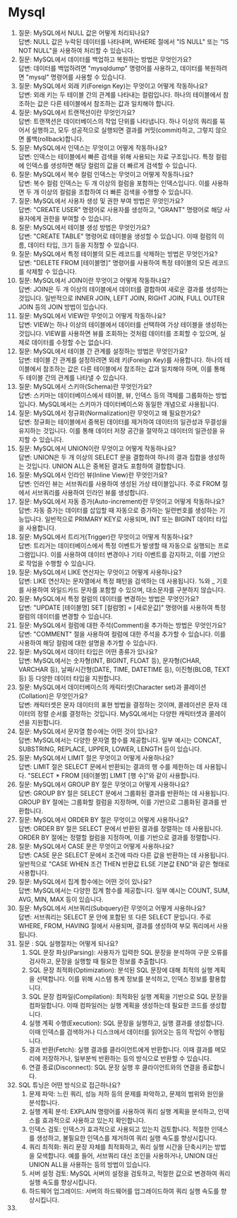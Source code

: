 # Mysql

1. 질문: MySQL에서 NULL 값은 어떻게 처리되나요?  
답변: NULL 값은 누락된 데이터를 나타내며, WHERE 절에서 "IS NULL" 또는 "IS NOT NULL"을 사용하여 처리할 수 있습니다.
2. 질문: MySQL에서 데이터를 백업하고 복원하는 방법은 무엇인가요?  
답변: 데이터를 백업하려면 "mysqldump" 명령어를 사용하고, 데이터를 복원하려면 "mysql" 명령어를 사용할 수 있습니다.
3. 질문: MySQL에서 외래 키(Foreign Key)는 무엇이고 어떻게 작동하나요?  
답변: 외래 키는 두 테이블 간의 관계를 나타내는 컬럼입니다. 하나의 테이블에서 참조하는 값은 다른 테이블에서 참조하는 값과 일치해야 합니다.
4. 질문: MySQL에서 트랜잭션이란 무엇인가요?  
답변: 트랜잭션은 데이터베이스의 작업 단위를 나타냅니다. 하나 이상의 쿼리를 묶어서 실행하고, 모두 성공적으로 실행되면 결과를 커밋(commit)하고, 그렇지 않으면 롤백(rollback)합니다.
5. 질문: MySQL에서 인덱스는 무엇이고 어떻게 작동하나요?  
답변: 인덱스는 테이블에서 빠른 검색을 위해 사용되는 자료 구조입니다. 특정 컬럼에 인덱스를 생성하면 해당 컬럼의 값을 더 빠르게 검색할 수 있습니다.
6. 질문: MySQL에서 복수 컬럼 인덱스는 무엇이고 어떻게 작동하나요?  
답변: 복수 컬럼 인덱스는 두 개 이상의 컬럼을 포함하는 인덱스입니다. 이를 사용하면 두 개 이상의 컬럼을 조합하여 더 빠른 검색을 수행할 수 있습니다.
7. 질문: MySQL에서 사용자 생성 및 권한 부여 방법은 무엇인가요?  
답변: "CREATE USER" 명령어로 사용자를 생성하고, "GRANT" 명령어로 해당 사용자에게 권한을 부여할 수 있습니다.
8. 질문: MySQL에서 테이블 생성 방법은 무엇인가요?  
답변: "CREATE TABLE" 명령어로 테이블을 생성할 수 있습니다. 이때 컬럼의 이름, 데이터 타입, 크기 등을 지정할 수 있습니다.
9. 질문: MySQL에서 특정 테이블의 모든 레코드를 삭제하는 방법은 무엇인가요?  
답변: "DELETE FROM [테이블명]" 명령어를 사용하여 특정 테이블의 모든 레코드를 삭제할 수 있습니다.
10. 질문: MySQL에서 JOIN이란 무엇이고 어떻게 작동하나요?  
답변: JOIN은 두 개 이상의 테이블에서 데이터를 결합하여 새로운 결과를 생성하는 것입니다. 일반적으로 INNER JOIN, LEFT JOIN, RIGHT JOIN, FULL OUTER JOIN 등의 JOIN 방법이 있습니다.
11. 질문: MySQL에서 VIEW란 무엇이고 어떻게 작동하나요?  
답변: VIEW는 하나 이상의 테이블에서 데이터를 선택하여 가상 테이블을 생성하는 것입니다. VIEW를 사용하면 뷰를 조회하는 것처럼 데이터를 조회할 수 있으며, 실제로 데이터를 수정할 수는 없습니다.
12. 질문: MySQL에서 테이블 간 관계를 설정하는 방법은 무엇인가요?  
답변: 테이블 간 관계를 설정하려면 외래 키(Foreign Key)를 사용합니다. 하나의 테이블에서 참조하는 값은 다른 테이블에서 참조하는 값과 일치해야 하며, 이를 통해 두 테이블 간의 관계를 나타낼 수 있습니다.
13. 질문: MySQL에서 스키마(Schema)란 무엇인가요?  
답변: 스키마는 데이터베이스에서 테이블, 뷰, 인덱스 등의 객체를 그룹화하는 방법입니다. MySQL에서는 스키마가 데이터베이스와 동일한 개념으로 사용됩니다.
14. 질문: MySQL에서 정규화(Normalization)란 무엇이고 왜 필요한가요?  
답변: 정규화는 테이블에서 중복된 데이터를 제거하여 데이터의 일관성과 무결성을 유지하는 것입니다. 이를 통해 데이터 저장 공간을 절약하고 데이터의 일관성을 유지할 수 있습니다.
15. 질문: MySQL에서 UNION이란 무엇이고 어떻게 작동하나요?  
답변: UNION은 두 개 이상의 SELECT 문을 결합하여 하나의 결과 집합을 생성하는 것입니다. UNION ALL은 중복된 결과도 포함하여 결합합니다.
16. 질문: MySQL에서 인라인 뷰(Inline View)란 무엇인가요?  
답변: 인라인 뷰는 서브쿼리를 사용하여 생성된 가상 테이블입니다. 주로 FROM 절에서 서브쿼리를 사용하여 인라인 뷰를 생성합니다.
17. 질문: MySQL에서 자동 증가(Auto-increment)란 무엇이고 어떻게 작동하나요?  
답변: 자동 증가는 데이터를 삽입할 때 자동으로 증가하는 일련번호를 생성하는 기능입니다. 일반적으로 PRIMARY KEY로 사용되며, INT 또는 BIGINT 데이터 타입을 사용합니다.
18. 질문: MySQL에서 트리거(Trigger)란 무엇이고 어떻게 작동하나요?  
답변: 트리거는 데이터베이스에서 특정 이벤트가 발생할 때 자동으로 실행되는 프로그램입니다. 이를 사용하여 데이터 변경이나 기타 이벤트를 감지하고, 이를 기반으로 작업을 수행할 수 있습니다.
19. 질문: MySQL에서 LIKE 연산자는 무엇이고 어떻게 사용하나요?  
답변: LIKE 연산자는 문자열에서 특정 패턴을 검색하는 데 사용됩니다. %와 _ 기호를 사용하여 와일드카드 문자를 포함할 수 있으며, 대소문자를 구분하지 않습니다.
20. 질문: MySQL에서 특정 컬럼의 데이터를 변경하는 방법은 무엇인가요?  
답변: "UPDATE [테이블명] SET [컬럼명] = [새로운값]" 명령어를 사용하여 특정 컬럼의 데이터를 변경할 수 있습니다.
21. 질문: MySQL에서 컬럼에 대한 주석(Comment)을 추가하는 방법은 무엇인가요?  
답변: "COMMENT" 절을 사용하여 컬럼에 대한 주석을 추가할 수 있습니다. 이를 사용하여 해당 컬럼에 대한 설명을 추가할 수 있습니다.
22. 질문: MySQL에서 데이터 타입은 어떤 종류가 있나요?  
답변: MySQL에서는 숫자형(INT, BIGINT, FLOAT 등), 문자형(CHAR, VARCHAR 등), 날짜/시간형(DATE, TIME, DATETIME 등), 이진형(BLOB, TEXT 등) 등 다양한 데이터 타입을 지원합니다.
23. 질문: MySQL에서 데이터베이스의 캐릭터셋(Character set)과 콜레이션(Collation)은 무엇인가요?  
답변: 캐릭터셋은 문자 데이터의 표현 방법을 결정하는 것이며, 콜레이션은 문자 데이터의 정렬 순서를 결정하는 것입니다. MySQL에서는 다양한 캐릭터셋과 콜레이션을 지원합니다.
24. 질문: MySQL에서 문자열 함수에는 어떤 것이 있나요?  
답변: MySQL에서는 다양한 문자열 함수를 제공합니다. 일부 예시는 CONCAT, SUBSTRING, REPLACE, UPPER, LOWER, LENGTH 등이 있습니다.
25. 질문: MySQL에서 LIMIT 절은 무엇이고 어떻게 사용하나요?  
답변: LIMIT 절은 SELECT 문에서 반환되는 결과의 행 수를 제한하는 데 사용됩니다. "SELECT * FROM [테이블명] LIMIT [행 수]"와 같이 사용합니다.
26. 질문: MySQL에서 GROUP BY 절은 무엇이고 어떻게 사용하나요?  
답변: GROUP BY 절은 SELECT 문에서 그룹화된 결과를 반환하는 데 사용됩니다. GROUP BY 절에는 그룹화할 컬럼을 지정하며, 이를 기반으로 그룹화된 결과를 반환합니다.
27. 질문: MySQL에서 ORDER BY 절은 무엇이고 어떻게 사용하나요?  
답변: ORDER BY 절은 SELECT 문에서 반환된 결과를 정렬하는 데 사용됩니다. ORDER BY 절에는 정렬할 컬럼을 지정하며, 이를 기반으로 결과를 정렬합니다.
28. 질문: MySQL에서 CASE 문은 무엇이고 어떻게 사용하나요?  
답변: CASE 문은 SELECT 문에서 조건에 따라 다른 값을 반환하는 데 사용됩니다. 일반적으로 "CASE WHEN 조건 THEN 반환값 ELSE 기본값 END"와 같은 형태로 사용합니다.
29. 질문: MySQL에서 집계 함수에는 어떤 것이 있나요?  
답변: MySQL에서는 다양한 집계 함수를 제공합니다. 일부 예시는 COUNT, SUM, AVG, MIN, MAX 등이 있습니다.
30. 질문: MySQL에서 서브쿼리(Subquery)란 무엇이고 어떻게 사용하나요?  
답변: 서브쿼리는 SELECT 문 안에 포함된 또 다른 SELECT 문입니다. 주로 WHERE, FROM, HAVING 절에서 사용되며, 결과를 생성하여 부모 쿼리에서 사용됩니다.
31. 질문 : SQL 실행절차는 어떻게 되나요?  
    1. SQL 문장 파싱(Parsing): 사용자가 입력한 SQL 문장을 분석하여 구문 오류를 검사하고, 문장을 실행할 때 필요한 정보를 추출합니다.
    2. SQL 문장 최적화(Optimization): 분석된 SQL 문장에 대해 최적의 실행 계획을 선택합니다. 이를 위해 시스템 통계 정보를 분석하고, 인덱스 정보를 활용합니다.
    3. SQL 문장 컴파일(Compilation): 최적화된 실행 계획을 기반으로 SQL 문장을 컴파일합니다. 이때 컴파일러는 실행 계획을 생성하는데 필요한 코드를 생성합니다.
    4. 실행 계획 수행(Execution): SQL 문장을 실행하고, 실행 결과를 생성합니다. 이때 인덱스를 검색하거나 디스크에서 데이터를 읽어오는 등의 작업이 수행됩니다.
    5. 결과 반환(Fetch): 실행 결과를 클라이언트에게 반환합니다. 이때 결과를 메모리에 저장하거나, 일부분씩 반환하는 등의 방식으로 반환할 수 있습니다.
    6. 연결 종료(Disconnect): SQL 문장 실행 후 클라이언트와의 연결을 종료합니다.
32. SQL 튜닝은 어떤 방식으로 접근하나요?  
    1. 문제 파악: 느린 쿼리, 성능 저하 등의 문제를 파악하고, 문제의 범위와 원인을 분석합니다.
    2. 실행 계획 분석: EXPLAIN 명령어를 사용하여 쿼리 실행 계획을 분석하고, 인덱스를 효과적으로 사용하고 있는지 확인합니다.
    3. 인덱스 검토: 인덱스가 효과적으로 사용되고 있는지 검토합니다. 적절한 인덱스를 생성하고, 불필요한 인덱스를 제거하여 쿼리 실행 속도를 향상시킵니다.
    4. 쿼리 최적화: 쿼리 문장 자체를 최적화하고, 쿼리 실행 시간을 단축시키는 방법을 모색합니다. 예를 들어, 서브쿼리 대신 조인을 사용하거나, UNION 대신 UNION ALL을 사용하는 등의 방법이 있습니다.
    5. 서버 설정 검토: MySQL 서버의 설정을 검토하고, 적절한 값으로 변경하여 쿼리 실행 속도를 향상시킵니다.
    6. 하드웨어 업그레이드: 서버의 하드웨어를 업그레이드하여 쿼리 실행 속도를 향상시킵니다.
33.
